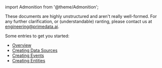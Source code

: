 import Admonition from '@theme/Admonition';

<Admonition type="caution" icon="🚧" title="Documents are under construction...">
  <p>
  These documents are highly unstructured and aren't really well-formed.
  For any further clarification, or (understandable) ranting, please contact us at <a href="mailto:engineering@primedata.ai">engineering@primedata.ai</a>.
  </p>
</Admonition>

Some entries to get you started:

- [Overview](docs/overview)
- [Creating Data Sources](docs/setup/creating-data-sources)
- [Creating Events](docs/events-tracking)
- [Creating Entities](docs/entities)

